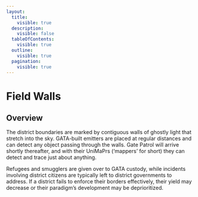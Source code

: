 ```yaml
---
layout:
  title:
    visible: true
  description:
    visible: false
  tableOfContents:
    visible: true
  outline:
    visible: true
  pagination:
    visible: true
---
```


# Field Walls

## Overview

The district boundaries are marked by contiguous walls of ghostly light that stretch into the sky. GATA-built emitters are placed at regular distances and can detect any object passing through the walls. Gate Patrol will arrive shortly thereafter, and with their UniMaPrs (‘mappers’ for short) they can detect and trace just about anything.

Refugees and smugglers are given over to GATA custody, while incidents involving district citizens are typically left to district governments to address. If a district fails to enforce their borders effectively, their yield may decrease or their paradigm’s development may be deprioritized.
